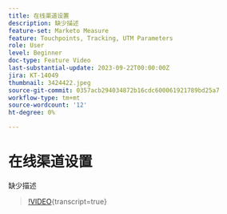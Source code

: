 ```yaml
---
title: 在线渠道设置
description: 缺少描述
feature-set: Marketo Measure
feature: Touchpoints, Tracking, UTM Parameters
role: User
level: Beginner
doc-type: Feature Video
last-substantial-update: 2023-09-22T00:00:00Z
jira: KT-14049
thumbnail: 3424422.jpeg
source-git-commit: 0357acb294034872b16cdc600061921789bd25a7
workflow-type: tm+mt
source-wordcount: '12'
ht-degree: 0%

---
```



# 在线渠道设置

缺少描述

>[!VIDEO](https://video.tv.adobe.com/v/3424422/?learn=on){transcript=true}
